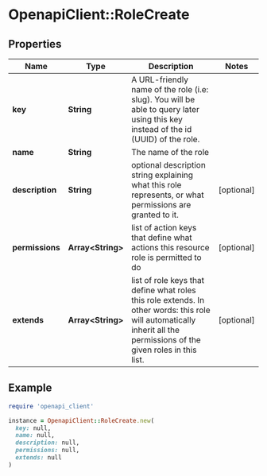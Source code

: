 # OpenapiClient::RoleCreate

## Properties

| Name | Type | Description | Notes |
| ---- | ---- | ----------- | ----- |
| **key** | **String** | A URL-friendly name of the role (i.e: slug). You will be able to query later using this key instead of the id (UUID) of the role. |  |
| **name** | **String** | The name of the role |  |
| **description** | **String** | optional description string explaining what this role represents, or what permissions are granted to it. | [optional] |
| **permissions** | **Array&lt;String&gt;** | list of action keys that define what actions this resource role is permitted to do | [optional] |
| **extends** | **Array&lt;String&gt;** | list of role keys that define what roles this role extends. In other words: this role will automatically inherit all the permissions of the given roles in this list. | [optional] |

## Example

```ruby
require 'openapi_client'

instance = OpenapiClient::RoleCreate.new(
  key: null,
  name: null,
  description: null,
  permissions: null,
  extends: null
)
```

